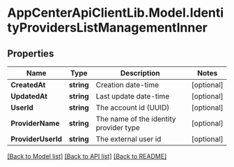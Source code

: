 # AppCenterApiClientLib.Model.IdentityProvidersListManagementInner
## Properties

Name | Type | Description | Notes
------------ | ------------- | ------------- | -------------
**CreatedAt** | **string** | Creation date-time | [optional] 
**UpdatedAt** | **string** | Last update date-time | [optional] 
**UserId** | **string** | The account id (UUID) | [optional] 
**ProviderName** | **string** | The name of the identity provider type | [optional] 
**ProviderUserId** | **string** | The external user id | [optional] 

[[Back to Model list]](../README.md#documentation-for-models) [[Back to API list]](../README.md#documentation-for-api-endpoints) [[Back to README]](../README.md)


